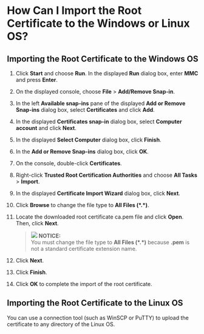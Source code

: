 # How Can I Import the Root Certificate to the Windows or Linux OS?<a name="rds_faq_0052"></a>

## Importing the Root Certificate to the Windows OS<a name="sce3d5c4bd5504fcf92fbe808714492e9"></a>

1.  Click  **Start**  and choose  **Run**. In the displayed  **Run**  dialog box, enter  **MMC**  and press  **Enter**.
2.  On the displayed console, choose  **File**  \>  **Add/Remove Snap-in**.
3.  In the left  **Available snap-ins**  pane of the displayed  **Add or Remove Snap-ins**  dialog box, select  **Certificates**  and click  **Add**.
4.  In the displayed  **Certificates snap-in**  dialog box, select  **Computer account**  and click  **Next**.
5.  In the displayed  **Select Computer**  dialog box, click  **Finish**.
6.  In the  **Add or Remove Snap-ins**  dialog box, click  **OK**.
7.  On the console, double-click  **Certificates**.
8.  Right-click  **Trusted Root Certification Authorities**  and choose  **All Tasks**  \>  **Import**.
9.  In the displayed  **Certificate Import Wizard**  dialog box, click  **Next**.
10. Click  **Browse**  to change the file type to  **All Files \(\*.\*\)**.
11. Locate the downloaded root certificate ca.pem file and click  **Open**. Then, click  **Next**.

    >![](/images/icon-notice.gif) **NOTICE:**   
    >You must change the file type to  **All Files \(\*.\*\)**  because  **.pem**  is not a standard certificate extension name.  

12. Click  **Next**.
13. Click  **Finish**.
14. Click  **OK**  to complete the import of the root certificate.

## Importing the Root Certificate to the Linux OS<a name="section77264333593"></a>

You can use a connection tool \(such as WinSCP or PuTTY\) to upload the certificate to any directory of the Linux OS.

